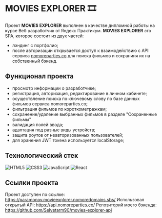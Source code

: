 # MOVIES EXPLORER 🎞

 Проект **MOVIES EXPLORER** выполнен в качестве дипломной работы на курсе Веб разработчик от Яндекс Практикум. **MOVIES EXPLORER** это SPA, которое состоит из двух частей:
- лэндинг с портфолио;
- после авторизации открывается доступ к взаимодействию с API сервиса [nomoreparties.co](https://api.nomoreparties.co/) для поиска фильмов и сохраниня их на собственный бэкенд.


## Функционал проекта

- просмотр информации о разработчике;
- регистрация, авторизация, редактирование в личном кабинете;
- осуществление поиска по ключевому слову по базе данных фильмов сервиса nomoreparties.co;
- фильтрация фильмов по короткометражкам;
- сохранение/удаление выбранных фильмов в разделе "Сохраненные фильмы"
- валидация полей ввода;
- адаптация под разные виды устройств;
- защита роутов от неавторизованных пользователей;
- для хранения JWT токена используется localStorage;



## Технологический стек

![HTML5](https://img.shields.io/badge/html5-%23E34F26.svg?style=for-the-badge&logo=html5&logoColor=white)
![CSS3](https://img.shields.io/badge/css3-%231572B6.svg?style=for-the-badge&logo=css3&logoColor=white)
![JavaScript](https://img.shields.io/badge/javascript-%23323330.svg?style=for-the-badge&logo=javascript&logoColor=%23F7DF1E)
![React](https://img.shields.io/badge/react-%2320232a.svg?style=for-the-badge&logo=react&logoColor=%2361DAFB)


## Ссылки проекта

Проект доступен по ссылке: https://paramonov.movieexplorer.nomoredomains.sbs/
Использовал открытый API: https://api.nomoreparties.co/
Репозиторий моего бэкенда: https://github.com/Selvetarm90/movies-explorer-api
